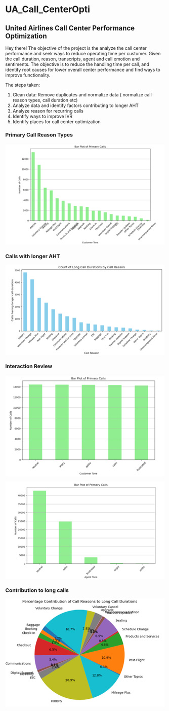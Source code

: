 # UA_Call_CenterOpti

## United Airlines Call Center Performance Optimization

Hey there!
The objective of the project is the analyze the call center performance and seek ways to reduce operating time per customer. Given the call duration, reason, transcripts, agent and call emotion and sentiments. The objective is to reduce the handling time per call, and identify root causes for lower overall center performance and find ways to improve functionality.

The steps taken:
1. Clean data: Remove duplicates and normalize data ( normalize call reason types, call duration etc)
2. Analyze data and identify factors contributing to longer AHT
3. Analyze reason for recurring calls
4. Identify ways to improve IVR
5. Identify places for call center optimization

### Primary Call Reason Types

![alt text](types.png)

### Calls with longer AHT

![alt text](longcall_type.png)

### Interaction Review

![alt text](sentiments_caller.png)

![alt text](agent_sentiments.png)

### Contribution to long calls

![alt text](pie_chart.png)
